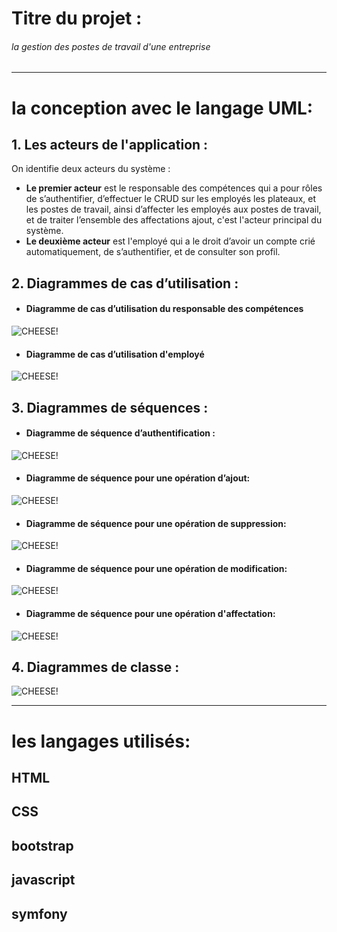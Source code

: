 # Titre du projet : 
###### la gestion des postes de travail d'une entreprise 
***
# la conception avec le langage UML:
## 1. Les acteurs de l'application :
On identifie deux acteurs du système :
+	**Le premier acteur** est le responsable des compétences qui a pour rôles de s’authentifier, d’effectuer le CRUD sur les employés les plateaux, et les postes de travail, ainsi d’affecter les employés aux postes de travail, et de traiter l’ensemble des affectations ajout, c'est l'acteur principal du système.
+	**Le deuxième acteur** est l'employé qui a le droit d’avoir un compte crié automatiquement, de s’authentifier, et de consulter son profil.

## 2. Diagrammes de cas d’utilisation :
+ #### Diagramme de cas d’utilisation du    responsable des compétences
![CHEESE!](images/figure1.png)

+ #### Diagramme de cas d’utilisation d'employé
![CHEESE!](images/figure2.png)

## 3. Diagrammes de séquences :
+ #### Diagramme de séquence d’authentification :
![CHEESE!](images/figure3.png)

+ #### Diagramme de séquence pour une opération d’ajout:  
![CHEESE!](images/figure4.png)

+ #### Diagramme de séquence pour une opération de suppression:
![CHEESE!](images/figure6.png)

+ #### Diagramme de séquence pour une opération de modification: 
![CHEESE!](images/figure5.png)

+ #### Diagramme de séquence pour une opération d'affectation: 
![CHEESE!](images/figure7.png)

## 4. Diagrammes de classe :
![CHEESE!](images/figure8.png)

***
# les langages utilisés:
## HTML
## CSS 
## bootstrap
## javascript
## symfony
